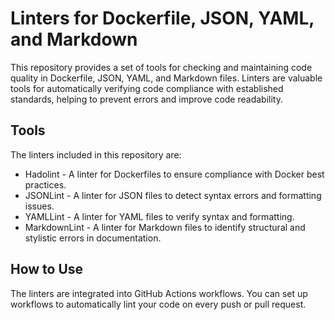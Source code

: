 # Linters for Dockerfile, JSON, YAML, and Markdown

This repository provides a set of tools for checking and maintaining code quality in Dockerfile,
JSON, YAML, and Markdown files.
Linters are valuable tools for automatically verifying code compliance with established standards,
helping to prevent errors and improve code readability.

## Tools

The linters included in this repository are:
- Hadolint - A linter for Dockerfiles to ensure compliance with Docker best practices.
- JSONLint - A linter for JSON files to detect syntax errors and formatting issues.
- YAMLLint - A linter for YAML files to verify syntax and formatting.
- MarkdownLint - A linter for Markdown files to identify structural and stylistic errors in documentation.

## How to Use
The linters are integrated into GitHub Actions workflows. You can set up workflows to automatically 
lint your code on every push or pull request.
